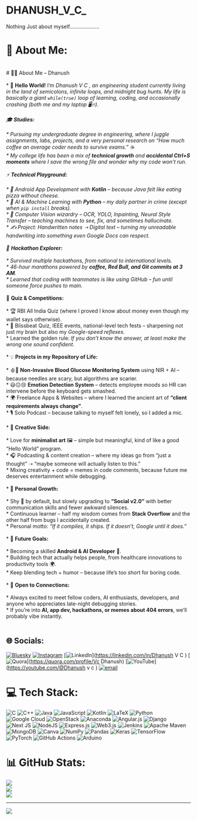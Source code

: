# DHANUSH_V_C_
Nothing Just about myself....................


# 💫 About Me:
<br># 🧑‍💻 About Me – Dhanush<br><br>* 👋 **Hello World!** I’m **Dhanush V C **, an engineering student currently living in the land of semicolons, infinite loops, and midnight bug hunts. My life is basically a giant `while(true)` loop of learning, coding, and occasionally crashing (both me and my laptop 🖥️🔥).<br><br>* 🎓 **Studies:**<br><br>  * Pursuing my undergraduate degree in engineering, where I juggle *assignments, labs, projects,* and a very personal research on *“How much coffee an average coder needs to survive exams.”* ☕<br>  * My college life has been a mix of **technical growth** and **accidental Ctrl+S moments** where I save the wrong file and wonder why my code won’t run.<br><br>* ⚡ **Technical Playground:**<br><br>  * 📱 Android App Development with **Kotlin** – because Java felt like eating pizza without cheese.<br>  * 🐍 AI & Machine Learning with **Python** – my daily partner in crime (except when `pip install` breaks).<br>  * 👀 Computer Vision wizardry – OCR, YOLO, Inpainting, Neural Style Transfer – teaching machines to *see, fix, and sometimes hallucinate*.<br>  * ✍️ Project: Handwritten notes ➝ Digital text – turning my unreadable handwriting into something even Google Docs can respect.<br><br>* 🚀 **Hackathon Explorer:**<br><br>  * Survived multiple hackathons, from national to international levels.<br>  * 46-hour marathons powered by **coffee, Red Bull, and Git commits at 3 AM**.<br>  * Learned that coding with teammates is like using GitHub – fun until someone force pushes to main.<br><br>* 🏅 **Quiz & Competitions:**<br><br>  * 🏆 RBI All India Quiz (where I proved I know about money even though my wallet says otherwise).<br>  * 🎤 Blissbeat Quiz, IEEE events, national-level tech fests – sharpening not just my brain but also my *Google-speed reflexes*.<br>  * Learned the golden rule: *If you don’t know the answer, at least make the wrong one sound confident.*<br><br>* 💡 **Projects in my Repository of Life:**<br><br>  * 🩸🚫 **Non-Invasive Blood Glucose Monitoring System** using NIR + AI – because needles are scary, but algorithms are scarier.<br>  * 😃😐😢 **Emotion Detection System** – detects employee moods so HR can intervene before the keyboard gets smashed.<br>  * 🌍 Freelance Apps & Websites – where I learned the ancient art of **“client requirements always change”**.<br>  * 🎙️ Solo Podcast – because talking to myself felt lonely, so I added a mic.<br><br>* 🎨 **Creative Side:**<br><br>  * Love for **minimalist art** 🖼️ – simple but meaningful, kind of like a good “Hello World” program.<br>  * 🎧 Podcasting & content creation – where my ideas go from “just a thought” ➝ “maybe someone will actually listen to this.”<br>  * Mixing creativity + code = memes in code comments, because future me deserves entertainment while debugging.<br><br>* 🌱 **Personal Growth:**<br><br>  * Shy 🙈 by default, but slowly upgrading to **“Social v2.0”** with better communication skills and fewer awkward silences.<br>  * Continuous learner – half my wisdom comes from **Stack Overflow** and the other half from bugs I accidentally created.<br>  * Personal motto: *“If it compiles, it ships. If it doesn’t, Google until it does.”*<br><br>* 🔮 **Future Goals:**<br><br>  * Becoming a skilled **Android & AI Developer** 🤖.<br>  * Building tech that actually helps people, from healthcare innovations to productivity tools 🌍.<br>  * Keep blending tech + humor – because life’s too short for boring code.<br><br>* 🤝 **Open to Connections:**<br><br>  * Always excited to meet fellow coders, AI enthusiasts, developers, and anyone who appreciates late-night debugging stories.<br>  * If you’re into **AI, app dev, hackathons, or memes about 404 errors**, we’ll probably vibe instantly.<br><br>


## 🌐 Socials:
[![Bluesky](https://img.shields.io/badge/bluesky-0285FF?style=for-the-badge&logo=bluesky&logoColor=%23FFFFFF)](https://bsky.app/profile/vc_dhanush) [![Instagram](https://img.shields.io/badge/Instagram-%23E4405F.svg?logo=Instagram&logoColor=white)](https://instagram.com/vc_dhanush_dravidan) [![LinkedIn](https://img.shields.io/badge/LinkedIn-%230077B5.svg?logo=linkedin&logoColor=white)](https://linkedin.com/in/Dhanush V C ) [![Quora](https://img.shields.io/badge/Quora-%23B92B27.svg?logo=Quora&logoColor=white)](https://quora.com/profile/Vc Dhanush) [![YouTube](https://img.shields.io/badge/YouTube-%23FF0000.svg?logo=YouTube&logoColor=white)](https://youtube.com/@Dhanush v c ) [![email](https://img.shields.io/badge/Email-D14836?logo=gmail&logoColor=white)](mailto:dhanushvc183@gmail.com) 

# 💻 Tech Stack:
![C](https://img.shields.io/badge/c-%2300599C.svg?style=for-the-badge&logo=c&logoColor=white) ![C++](https://img.shields.io/badge/c++-%2300599C.svg?style=for-the-badge&logo=c%2B%2B&logoColor=white) ![Java](https://img.shields.io/badge/java-%23ED8B00.svg?style=for-the-badge&logo=openjdk&logoColor=white) ![JavaScript](https://img.shields.io/badge/javascript-%23323330.svg?style=for-the-badge&logo=javascript&logoColor=%23F7DF1E) ![Kotlin](https://img.shields.io/badge/kotlin-%237F52FF.svg?style=for-the-badge&logo=kotlin&logoColor=white) ![LaTeX](https://img.shields.io/badge/latex-%23008080.svg?style=for-the-badge&logo=latex&logoColor=white) ![Python](https://img.shields.io/badge/python-3670A0?style=for-the-badge&logo=python&logoColor=ffdd54) ![Google Cloud](https://img.shields.io/badge/GoogleCloud-%234285F4.svg?style=for-the-badge&logo=google-cloud&logoColor=white) ![OpenStack](https://img.shields.io/badge/Openstack-%23f01742.svg?style=for-the-badge&logo=openstack&logoColor=white) ![Anaconda](https://img.shields.io/badge/Anaconda-%2344A833.svg?style=for-the-badge&logo=anaconda&logoColor=white) ![Angular.js](https://img.shields.io/badge/angular.js-%23E23237.svg?style=for-the-badge&logo=angularjs&logoColor=white) ![Django](https://img.shields.io/badge/django-%23092E20.svg?style=for-the-badge&logo=django&logoColor=white) ![Next JS](https://img.shields.io/badge/Next-black?style=for-the-badge&logo=next.js&logoColor=white) ![NodeJS](https://img.shields.io/badge/node.js-6DA55F?style=for-the-badge&logo=node.js&logoColor=white) ![Express.js](https://img.shields.io/badge/express.js-%23404d59.svg?style=for-the-badge&logo=express&logoColor=%2361DAFB) ![Web3.js](https://img.shields.io/badge/web3.js-F16822?style=for-the-badge&logo=web3.js&logoColor=white) ![Jenkins](https://img.shields.io/badge/jenkins-%232C5263.svg?style=for-the-badge&logo=jenkins&logoColor=white) ![Apache Maven](https://img.shields.io/badge/Apache%20Maven-C71A36?style=for-the-badge&logo=Apache%20Maven&logoColor=white) ![MongoDB](https://img.shields.io/badge/MongoDB-%234ea94b.svg?style=for-the-badge&logo=mongodb&logoColor=white) ![Canva](https://img.shields.io/badge/Canva-%2300C4CC.svg?style=for-the-badge&logo=Canva&logoColor=white) ![NumPy](https://img.shields.io/badge/numpy-%23013243.svg?style=for-the-badge&logo=numpy&logoColor=white) ![Pandas](https://img.shields.io/badge/pandas-%23150458.svg?style=for-the-badge&logo=pandas&logoColor=white) ![Keras](https://img.shields.io/badge/Keras-%23D00000.svg?style=for-the-badge&logo=Keras&logoColor=white) ![TensorFlow](https://img.shields.io/badge/TensorFlow-%23FF6F00.svg?style=for-the-badge&logo=TensorFlow&logoColor=white) ![PyTorch](https://img.shields.io/badge/PyTorch-%23EE4C2C.svg?style=for-the-badge&logo=PyTorch&logoColor=white) ![GitHub Actions](https://img.shields.io/badge/github%20actions-%232671E5.svg?style=for-the-badge&logo=githubactions&logoColor=white) ![Arduino](https://img.shields.io/badge/-Arduino-00979D?style=for-the-badge&logo=Arduino&logoColor=white)
# 📊 GitHub Stats:
![](https://github-readme-stats.vercel.app/api?username=vc-dhanush&theme=radical&hide_border=false&include_all_commits=true&count_private=true)<br/>
![](https://nirzak-streak-stats.vercel.app/?user=vc-dhanush&theme=radical&hide_border=false)<br/>
![](https://github-readme-stats.vercel.app/api/top-langs/?username=vc-dhanush&theme=radical&hide_border=false&include_all_commits=true&count_private=true&layout=compact)

---
[![](https://visitcount.itsvg.in/api?id=vc-dhanush&icon=0&color=0)](https://visitcount.itsvg.in)

<!-- Proudly created with GPRM ( https://gprm.itsvg.in ) -->
